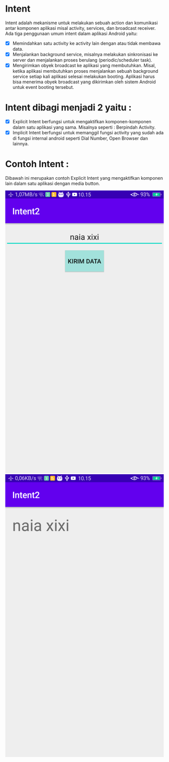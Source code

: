 # Intent
Intent adalah mekanisme untuk melakukan sebuah action dan komunikasi antar
komponen aplikasi misal activity, services, dan broadcast receiver. Ada tiga penggunaan umum
intent dalam aplikasi Android yaitu:
- [x] Memindahkan satu activity ke activity lain dengan atau tidak membawa data.
- [x] Menjalankan background service, misalnya melakukan sinkronisasi ke server dan menjalankan proses berulang (periodic/scheduler task).
- [x] Mengirimkan obyek broadcast ke aplikasi yang membutuhkan. Misal, ketika aplikasi membutuhkan proses menjalankan sebuah background service setiap kali aplikasi selesai 
melakukan booting. Aplikasi harus bisa menerima obyek broadcast yang dikirimkan oleh
sistem Android untuk event booting tersebut.
# Intent dibagi menjadi 2 yaitu :
- [x] Explicit Intent berfungsi untuk mengaktifkan komponen-komponen dalam satu aplikasi yang sama. Misalnya seperti : Berpindah Activity.
- [x] Implicit Intent berfungsi untuk memanggil fungsi activity yang sudah ada di fungsi internal android seperti Dial Number, Open Browser dan lainnya.
# Contoh Intent :
Dibawah ini merupakan contoh Explicit Intent yang mengaktifkan komponen lain dalam satu aplikasi dengan media button.

![AltText](https://github.com/najmi10/Intent-Send-Data/blob/master/ikiIntent.png)
![AltText](https://github.com/najmi10/Intent-Send-Data/blob/master/Intent2.png)
